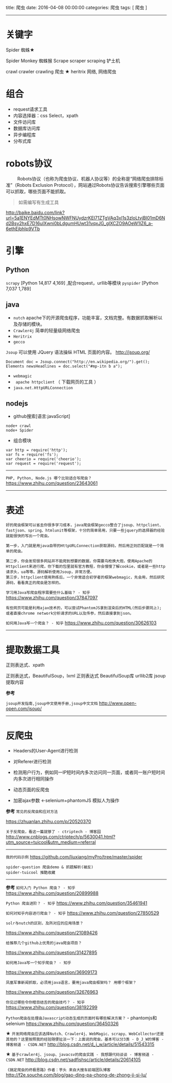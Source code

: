 title: 爬虫
date: 2016-04-08 00:00:00
categories:  爬虫
tags: [ 爬虫 ]


---
# 关键字
Spider       蜘蛛★

Spider Monkey 蜘蛛猴
Scrape scraper scraping      铲土机

crawl crawler crawling     爬虫 ★
heritrix      网络, 网络爬虫 


# 组合
- request请求工具
- 内容选择器：css Select，xpath
- 文件访问库
- 数据库访问库
- 异步编程库
- 分布式库


# robots协议

&emsp; &emsp; Robots协议（也称为爬虫协议、机器人协议等）的全称是“网络爬虫排除标准”（Robots Exclusion Protocol），网站通过Robots协议告诉搜索引擎哪些页面可以抓取，哪些页面不能抓取。
> 如需编写有生成工具


http://baike.baidu.com/link?url=5a1ENYEdMTt0NHsowNWFNUydzrKEI71ZTgVAq3xl1s3zloLtvjBI01mD6Nd2Bsy2hxE7D16ulXwni0bLdgumHUwt31vqxJG_glXCZO9AOeW1lZ6_a-6ethEjbhIp9VTb


# 引擎
## Python 
`scrapy`   [Python  14,817   4,169] ,配合request，urllib等模块
`pyspider`     [Python  7,037   1,789]


## java
- `nutch`
apache下的开源爬虫程序，功能丰富，文档完整。有数据抓取解析以及存储的模块。
- `Crawler4j` 简单的轻量级网络爬虫
- `Heritrix` 
- `gecco`

` Jsoup `  可以使用 JQuery 语法操纵 HTML 页面的内容。  http://jsoup.org/
```
Document doc = Jsoup.connect("http://en.wikipedia.org/").get();
Elements newsHeadlines = doc.select("#mp-itn b a");
```
- ` webmagic `
- ` apache httpclient` （ 下载网页的工具 ）
- ` java.net.HttpURLConnection `


## nodejs

- github搜索[语言:javaScript]
```
node+ crawl
node+ Spider

```
- 组合模块
```
var http = require('http');
var fs = require('fs');
var cheerio = require('cheerio');
var request = require('request');
```


---
`PHP, Python, Node.js 哪个比较适合写爬虫？`
https://www.zhihu.com/question/23643061


---


# 表述
```
好的爬虫框架可以省去你很多学习成本，java爬虫框架gecco整合了jsoup、httpclient、fastjson、spring、htmlunit等框架，十分的简单易用，只要一些jquery的选择器的经验就能很快的写出一个爬虫。
```


```
第一步，入门就是用java自带的HttpURLConnection获取源码，然后用正则匹配就是一个简单的爬虫。

第二步，你会发现很多网站并不能爬到想要的数据，你需要鸟枪换大炮，使用Apache的Httpclient来进行爬，你下载的包里就有官方教程，你会慢慢了解cookie，或者是一些http请求头，ua等等。源码解析使用Jsoup，非常方便。
第三步，httpclient使用熟练后，一个非常适合初学者的框架webmagic，先会用，然后研究源码，看看真正的爬虫是怎样的。
```
`学习用Java写爬虫程序需要些什么基础？ - 知乎`
https://www.zhihu.com/question/37847097


```
有些网页可能是利用ajax技术的，可以尝试PhantomJS拿到渲染后的HTML(然后步骤同上); 或者直接chrome network分析请求的URL以及传参，然后直接拿到json。

```
`如何用Java写一个爬虫？ - 知乎`
https://www.zhihu.com/question/30626103


---

# 提取数据工具
正则表达式、xpath

正则表达式，BeautifulSoup，lxml
正则表达式  BeautifulSoup库  urllib2库
jsoup 提取内容


**参考**

`jsoup开发指南,jsoup中文使用手册,jsoup中文文档`
http://www.open-open.com/jsoup/


---
# 反爬虫
- Headers的User-Agent进行检测
- 对Referer进行检测

- 检测用户行为，例如同一IP短时间内多次访问同一页面，或者同一账户短时间内多次进行相同操作

- 动态页面的反爬虫
- 加密ajax参数 <-selenium+phantomJS 模拟人为操作


**参考**
`常见的反爬虫和应对方法`

https://zhuanlan.zhihu.com/p/20520370


`关于反爬虫，看这一篇就够了 - ctriptech - 博客园`
http://www.cnblogs.com/ctriptech/p/5630041.html?utm_source=tuicool&utm_medium=referral


---
 
`我的代码示例`
https://github.com/liuxiang/myPro/tree/master/spider
```
spider-question 爬虫demo & 抓题解析(被反)
spider-tuicool 推酷收藏
```


---


**参考**
`如何入门 Python 爬虫？ - 知乎`
https://www.zhihu.com/question/20899988


`Python 爬虫进阶？ - 知乎`
https://www.zhihu.com/question/35461941


`如何对知乎内容进行爬虫？ - 知乎`
https://www.zhihu.com/question/27850529


`solr与nutch的区别，及所对应的应用场景？`

https://www.zhihu.com/question/21089426


`给推荐几个github上优秀的java爬虫项目？`

https://www.zhihu.com/question/31427895


`如何用Java写一个知乎爬虫？ - 知乎`

https://www.zhihu.com/question/36909173



`凤凰军事新闻抓取，必须用java语言，要用java爬虫框架吗？ 用哪个框架？`

https://www.zhihu.com/question/32676963


`你见过哪些令你瞠目结舌的爬虫技巧？ - 知乎`
https://www.zhihu.com/question/38192299


`Python爬虫在处理由Javascript动态生成的页面时有哪些解决方案？` - phantomjs和selenium
https://www.zhihu.com/question/36450326


★  `开发网络爬虫应该选择Nutch、Crawler4j、WebMagic、scrapy、WebCollector还是其他的？这里按照我的经验随便扯淡一下：上面说的爬虫，基本可以分3类 - D_J_W的博客 - 博客频道 - CSDN.NET`
http://blog.csdn.net/d_j_w/article/details/51543315



★  `基于crawler4j、jsoup、javacsv的爬虫实践 - 我想跟代码谈谈 - 博客频道 - CSDN.NET`
http://blog.csdn.net/sadfishsc/article/details/20614105



`《搞定爬虫的终极思路》作者：芋头 来自大搜车前端团队博客`
http://f2e.souche.com/blog/gao-ding-pa-chong-de-zhong-ji-si-lu/


<!-- more -->
